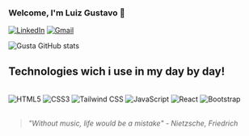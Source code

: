 ### Welcome, I'm Luiz Gustavo 👋

[![LinkedIn](https://img.shields.io/badge/LinkedIn-0077B5?style=for-the-badge&logo=linkedin&logoColor=white)]()                      [![Gmail](https://img.shields.io/badge/Gmail-D14836?style=for-the-badge&logo=gmail&logoColor=white)](im.gusta02@gmail.com)

![Gusta GitHub stats](https://github-readme-stats.vercel.app/api?username=Luizz-Gustavo&show_icons=true&theme=radical)

## Technologies wich i use in my day by day!

<div style="display: inline_block"><br>
    <img src="https://img.shields.io/badge/HTML5-E34F26?style=for-the-badge&logo=html5&logoColor=white" alt="HTML5">
    <img src="https://img.shields.io/badge/CSS3-1572B6?style=for-the-badge&logo=css3&logoColor=white" alt="CSS3">
    <img src="https://img.shields.io/badge/Tailwind_CSS-38B2AC?style=for-the-badge&logo=tailwind-css&logoColor=white" alt="Tailwind CSS">
    <img src="https://img.shields.io/badge/JavaScript-F7DF1E?style=for-the-badge&logo=javascript&logoColor=black" alt="JavaScript">
    <img src="https://img.shields.io/badge/React-20232A?style=for-the-badge&logo=react&logoColor=61DAFB" alt="React">
    <img src="https://img.shields.io/badge/Bootstrap-563D7C?style=for-the-badge&logo=bootstrap&logoColor=white" alt="Bootstrap">
</div>

<br>

<blockquote><i>"Without music, life would be a mistake" - Nietzsche, Friedrich<i>
